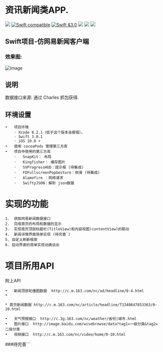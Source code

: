 
# 资讯新闻类APP.


![](https://camo.githubusercontent.com/f3bc68f8badf9ec1143275e35cba2114910b0522/687474703a2f2f696d672e736869656c64732e696f2f62616467652f6c616e67756167652d73776966742d627269676874677265656e2e7376673f7374796c653d666c6174)
[![Swift compatible](https://img.shields.io/badge/swift-compatible-4BC51D.svg?style=flat)](https://developer.apple.com/swift/)
[![Swift &3.0](https://img.shields.io/badge/Swift-3.0-orange.svg?style=flat)](https://developer.apple.com/swift/)
![](https://img.shields.io/appveyor/ci/gruntjs/grunt.svg)
![](https://img.shields.io/badge/platform-ios-lightgrey.svg)
![](https://img.shields.io/github/watchers/badges/shields.svg?style=social&label=Watch)


## Swift项目-仿网易新闻客户端
### 效果图: 

![image](https://ws1.sinaimg.cn/large/c3a20316gy1fdeeg6lwd3g20bj0j64qu)




## 说明
数据接口来源: 通过 Charles 抓包获得.



## 环境设置
	•	项目环境
		◦ Xcode 8.2.1（低于这个版本会报错）。
		◦ Swift 3.0.1
		◦ iOS 10.0 +
	•	使用 cocoaPods 管理第三方库
	•	项目中使用的第三方库
		◦	SnapKit： 布局
		◦	Kingfisher： 缓存图片
		◦	SVProgressHUD：提示框 (待集成)
		◦	FDFullscreenPopGesture：侧滑 (待集成)
		◦	Alamofire ：网络请求
		◦	SwiftyJSON：解析 json数据

# 实现的功能
	1.	获取网易新闻数据接口
	2.	完成首页的布局和数据的显示
	3.	实现首页顶部标题栏(TitleView)和内容视图(contentView)的联动
	4.	新闻详情界面简单实现 (待完善`)
	5. 自定义刷新框架
	6. 启动界面的简单实现动画谈出


# 项目所用API

附上API

	•	新闻顶部轮播图数据  http://c.m.163.com/nc/ad/headline/0-4.html
	•
	
	* 首页新闻数据 http://c.m.163.com/nc/article/headline/T1348647853363/0-20.html 

	•	天气预报接口  http://c.3g.163.com/nc/weather/省份|城市.html 
	•	图片接口  http://image.baidu.com/wisebrowse/data?tag1=一级分类&tag2=二级分类 
	•	视频接口  http://c.m.163.com/nc/video/home/0-10.html 



###待完善```


